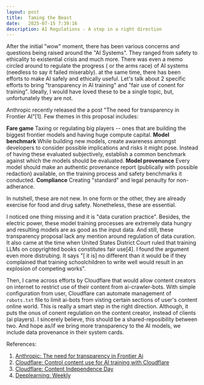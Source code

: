 ```yaml
---
layout: post
title:  Taming the Beast
date:   2025-07-15 7:39:16
description: AI Regulations - A step in a right direction
---
```


After the initial "wow" moment, there has been various concerns and questions being raised around the "AI Systems". They ranged from safety to ethicality to existential crisis and much more. There was even a memo circled around to regulate the progress ( or the arms race) of AI systems (needless to say it failed miserably). at the same time, there has been efforts to make AI safely and ethically useful. Let's talk about 2 specific efforts to bring "transparency in AI training" and "fair use of conent for training". Ideally, I would have loved these to be a single topic, but, unfortunately they are not.

Anthropic recently released the a post "The need for transparency in Frontier AI"[1]. Few themes in this proposal includes:

**Fare game** Taxing or regulating big players -- ones that are building the biggest frontier models and having huge compute capital. 
**Model benchmark** While building new models, create awareness amongst developers to consider possible implications and risks it might pose. Instead of having these evaluated subjectively, establish a common benchmark against which the models should be evaluated.
**Model provenance** Every model should make an authentic provenance report (publically with possible redaction) available, on the training process and safety benchmarks it conducted.
**Compliance** Creating "standard" and legal penaulty for non-adherance.

In nutshell, these are not new. In one form or the other, they are already exercise for food and drug safety. Nonetheless, these are essential.

I noticed one thing missing and it is "data curation practice". Besides, the electric power, these model training processes are extremely data hungry and resulting models are as good as the input data. And still, these transparency proposal lack any mention around regulation of data curation. It also came at the time when United States District Court ruled that training LLMs on copyrighted books constitutes fair use[4]. I found the argument even more distrubing. It says "[ it is] no different than it would be if they complained that training schoolchildren to write well would result in an explosion of competing works". 

Then, I came across efforts by Cloudflare that would allow content creators on internet to restrict use of their content from ai-crawler-bots. With simple configuration from user, Cloudflare can automate management of `robots.txt` file to limit ai-bots from visting certain sections of user's content online world. This is really a smart step in the right direction. Although, it puts the onus of conent regulation on the content creator, instead of clients (ai players). I sincerely believe, this should be a shared-reposibility between two. And hope as/if we bring more transparency to the AI models, we include data provenance in their system cards. 

References:

1. [Anthropic: The need for transparency in Frontier Ai](https://www.anthropic.com/news/the-need-for-transparency-in-frontier-ai)
2. [Cloudflare: Control content use for AI training with Cloudflare](https://blog.cloudflare.com/control-content-use-for-ai-training/)
3. [Cloudflare: Content Independence Day](https://blog.cloudflare.com/content-independence-day-no-ai-crawl-without-compensation/)
4. [Deeplearning: Weekly](https://www.deeplearning.ai/the-batch/issue-307/)
